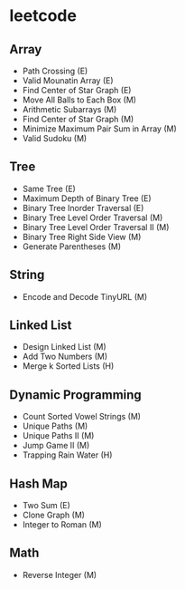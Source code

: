 # leetcode

## Array
 - Path Crossing (E)
 - Valid Mounatin Array (E)
 - Find Center of Star Graph (E)
 - Move All Balls to Each Box (M)
 - Arithmetic Subarrays (M)
 - Find Center of Star Graph (M)
 - Minimize Maximum Pair Sum in Array (M)
 - Valid Sudoku (M)

## Tree
 - Same Tree (E)
 - Maximum Depth of Binary Tree (E)
 - Binary Tree Inorder Traversal (E)
 - Binary Tree Level Order Traversal (M)
 - Binary Tree Level Order Traversal II (M)
 - Binary Tree Right Side View (M)
 - Generate Parentheses (M)


## String
 - Encode and Decode TinyURL (M)
 
## Linked List
 - Design Linked List (M)
 - Add Two Numbers (M)
 - Merge k Sorted Lists (H)

## Dynamic Programming
 - Count Sorted Vowel Strings (M)
 - Unique Paths (M)
 - Unique Paths II (M)
 - Jump Game II (M)
 - Trapping Rain Water (H)

## Hash Map
 - Two Sum (E)
 - Clone Graph (M)
 - Integer to Roman (M)

## Math
 - Reverse Integer (M)
 
